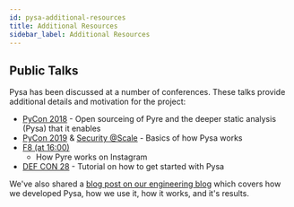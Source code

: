```yaml
---
id: pysa-additional-resources
title: Additional Resources
sidebar_label: Additional Resources
---
```


## Public Talks

Pysa has been discussed at a number of conferences. These talks provide
additional details and motivation for the project:

- [PyCon 2018](https://www.youtube.com/watch?v=hWV8t494N88) - Open sourceing of
  Pyre and the deeper static analysis (Pysa) that it enables
- [PyCon 2019](https://www.youtube.com/watch?v=ZplZ8ZBwu0Q) & [Security
  @Scale](https://www.facebook.com/atscaleevents/videos/494471881397184) -
  Basics of how Pysa works
- [F8 (at
  16:00)](https://developers.facebook.com/videos/2019/facebook-loves-python-and-python-loves-facebook/)
  - How Pyre works on Instagram
- [DEF CON 28](https://www.youtube.com/watch?v=8I3zlvtpOww) - Tutorial on how to
  get started with Pysa

We've also shared a [blog post on our engineering
blog](https://engineering.fb.com/security/pysa/) which covers how we developed
Pysa, how we use it, how it works, and it's results.
